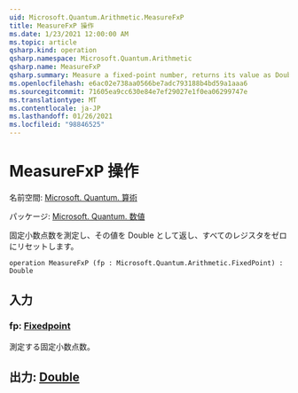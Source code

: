 ```yaml
---
uid: Microsoft.Quantum.Arithmetic.MeasureFxP
title: MeasureFxP 操作
ms.date: 1/23/2021 12:00:00 AM
ms.topic: article
qsharp.kind: operation
qsharp.namespace: Microsoft.Quantum.Arithmetic
qsharp.name: MeasureFxP
qsharp.summary: Measure a fixed-point number, returns its value as Double, and resets all the register to zero.
ms.openlocfilehash: e6ac02e738aa0566be7adc793188b4bd59a1aaa6
ms.sourcegitcommit: 71605ea9cc630e84e7ef29027e1f0ea06299747e
ms.translationtype: MT
ms.contentlocale: ja-JP
ms.lasthandoff: 01/26/2021
ms.locfileid: "98846525"
---
```

# <a name="measurefxp-operation"></a>MeasureFxP 操作

名前空間: [Microsoft. Quantum. 算術](xref:Microsoft.Quantum.Arithmetic)

パッケージ: [Microsoft. Quantum. 数値](https://nuget.org/packages/Microsoft.Quantum.Numerics)


固定小数点数を測定し、その値を Double として返し、すべてのレジスタをゼロにリセットします。

```qsharp
operation MeasureFxP (fp : Microsoft.Quantum.Arithmetic.FixedPoint) : Double
```


## <a name="input"></a>入力

### <a name="fp--fixedpoint"></a>fp: [Fixedpoint](xref:Microsoft.Quantum.Arithmetic.FixedPoint)

測定する固定小数点数。



## <a name="output--double"></a>出力: [Double](xref:microsoft.quantum.lang-ref.double)

